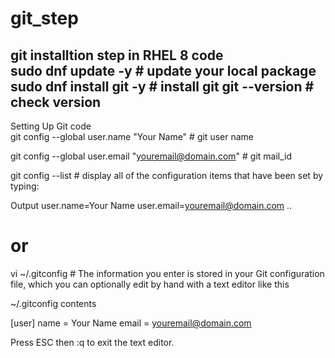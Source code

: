 # git_step
git installtion step in RHEL 8
code
<br>
sudo dnf update -y        # update your local package 
sudo dnf install git -y   # install git
git --version             # check version
--------------------------------------------------------
Setting Up Git
code 
<br>
git config --global user.name "Your Name"   # git user name

git config --global user.email "youremail@domain.com" # git mail_id

git config --list  # display all of the configuration items that have been set by typing:

Output
user.name=Your Name
user.email=youremail@domain.com
..
# or

vi ~/.gitconfig  # The information you enter is stored in your Git configuration file, which you can optionally edit by hand with a text editor like this 

~/.gitconfig contents

[user]
  name = Your Name
  email = youremail@domain.com



Press ESC then :q to exit the text editor.
